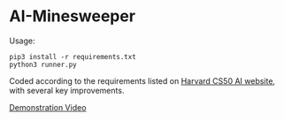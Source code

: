 # AI-Minesweeper

Usage:

```
pip3 install -r requirements.txt
python3 runner.py
````

Coded according to the requirements listed on [Harvard CS50 AI website](https://cs50.harvard.edu/ai/2020/projects/1/minesweeper/), with several key improvements.

[Demonstration Video](https://youtu.be/yJcmngRe0tc)